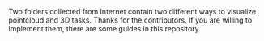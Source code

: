 Two folders collected from Internet contain two different ways to visualize pointcloud and 3D tasks.
Thanks for the contributors.
If you are willing to implement them, there are some guides in this repository. 
